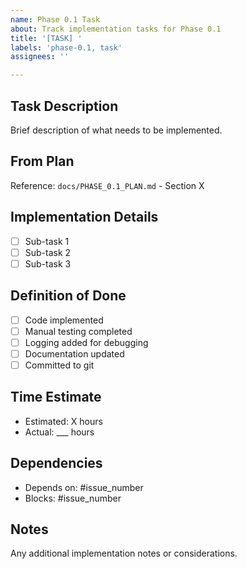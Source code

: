 ```yaml
---
name: Phase 0.1 Task
about: Track implementation tasks for Phase 0.1
title: '[TASK] '
labels: 'phase-0.1, task'
assignees: ''

---
```


## Task Description
Brief description of what needs to be implemented.

## From Plan
Reference: `docs/PHASE_0.1_PLAN.md` - Section X

## Implementation Details
- [ ] Sub-task 1
- [ ] Sub-task 2
- [ ] Sub-task 3

## Definition of Done
- [ ] Code implemented
- [ ] Manual testing completed
- [ ] Logging added for debugging
- [ ] Documentation updated
- [ ] Committed to git

## Time Estimate
- Estimated: X hours
- Actual: ___ hours

## Dependencies
- Depends on: #issue_number
- Blocks: #issue_number

## Notes
Any additional implementation notes or considerations.